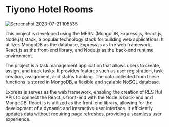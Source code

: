 # Tiyono Hotel Rooms

![Screenshot 2023-07-21 105535](https://github.com/gayathrip2000/TiyonoHotelRooms/assets/99193625/7d88ed0a-ab55-4990-9ed1-88c091dc5fc9)

This project is developed using the MERN (MongoDB, Express.js, React.js, Node.js) stack, a popular technology stack for building web applications. It utilizes MongoDB as the database, Express.js as the web framework, React.js as the front-end library, and Node.js as the back-end runtime environment.

The project is a task management application that allows users to create, assign, and track tasks. It provides features such as user registration, task creation, assignment, and status tracking. The data collected from these functions is stored in MongoDB, a flexible and scalable NoSQL database.

Express.js serves as the web framework, enabling the creation of RESTful APIs to connect the React.js front-end with the Node.js back-end and MongoDB. React.js is utilized as the front-end library, allowing for the development of a dynamic and interactive user interface. It efficiently updates data without requiring page refreshes, providing a seamless user experience.





